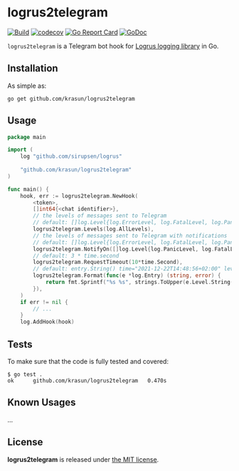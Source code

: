 # logrus2telegram

[![Build](https://github.com/krasun/logrus2telegram/actions/workflows/build.yml/badge.svg?branch=main)](https://github.com/krasun/logrus2telegram/actions/workflows/build.yml)
[![codecov](https://codecov.io/gh/krasun/logrus2telegram/branch/main/graph/badge.svg?token=8NU6LR4FQD)](https://codecov.io/gh/krasun/logrus2telegram)
[![Go Report Card](https://goreportcard.com/badge/github.com/krasun/logrus2telegram)](https://goreportcard.com/report/github.com/krasun/logrus2telegram)
[![GoDoc](https://godoc.org/https://godoc.org/github.com/krasun/logrus2telegram?status.svg)](https://godoc.org/github.com/krasun/logrus2telegram)

`logrus2telegram` is a Telegram bot hook for [Logrus logging library](https://github.com/sirupsen/logrus) in Go.

## Installation

As simple as:

```
go get github.com/krasun/logrus2telegram
```

## Usage 

```go
package main

import (
	log "github.com/sirupsen/logrus"
	
	"github.com/krasun/logrus2telegram"
)

func main() {	
	hook, err := logrus2telegram.NewHook(
		<token>, 
		[]int64{<chat identifier>},
		// the levels of messages sent to Telegram
		// default: []log.Level{log.ErrorLevel, log.FatalLevel, log.PanicLevel, log.WarnLevel, log.InfoLevel}		InfoLevel}
		logrus2telegram.Levels(log.AllLevels),
		// the levels of messages sent to Telegram with notifications
		// default: []log.Level{log.ErrorLevel, log.FatalLevel, log.PanicLevel, log.WarnLevel, log.InfoLevel}		
		logrus2telegram.NotifyOn([]log.Level{log.PanicLevel, log.FatalLevel, log.ErrorLevel, log.InfoLevel}),
		// default: 3 * time.second
		logrus2telegram.RequestTimeout(10*time.Second),
		// default: entry.String() time="2021-12-22T14:48:56+02:00" level=debug msg="example"
		logrus2telegram.Format(func(e *log.Entry) (string, error) {
			return fmt.Sprintf("%s %s", strings.ToUpper(e.Level.String()), e.Message), nil
		}),
	)
	if err != nil {
		// ...
	}
	log.AddHook(hook)
```

## Tests 

To make sure that the code is fully tested and covered:

```
$ go test .
ok  	github.com/krasun/logrus2telegram	0.470s
```

## Known Usages 

...

## License 

**logrus2telegram** is released under [the MIT license](LICENSE).
